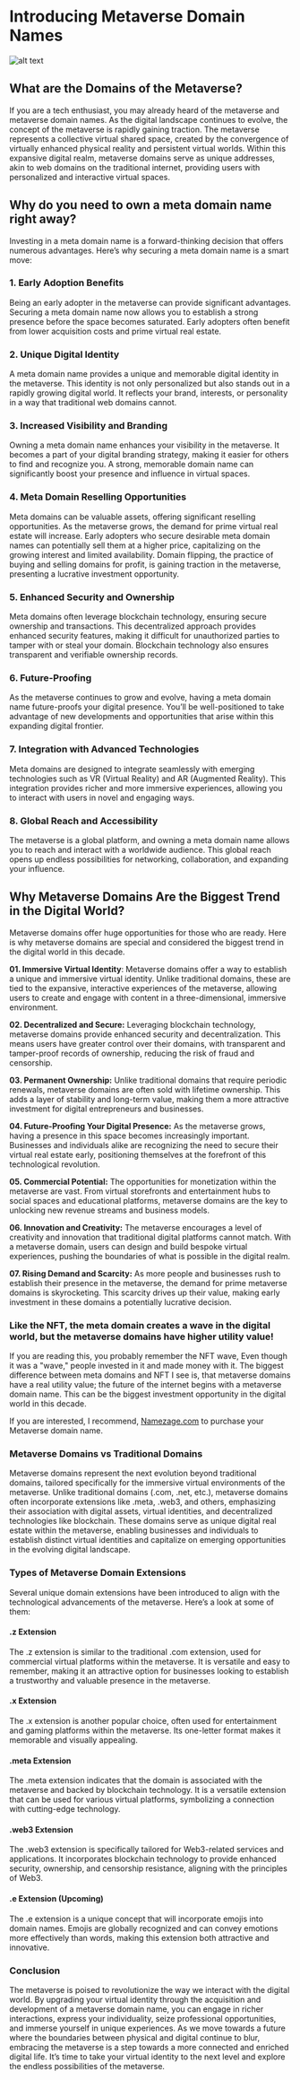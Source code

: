 # Introducing Metaverse Domain Names

![alt text](man-wearing-smart-glasses-touching-virtual-screen-futuristic-technology-digital-remix.jpg)

## What are the Domains of the Metaverse?
If you are a tech enthusiast, you may already heard of the metaverse and metaverse domain names. As the digital landscape continues to evolve, the concept of the metaverse is rapidly gaining traction. The metaverse represents a collective virtual shared space, created by the convergence of virtually enhanced physical reality and persistent virtual worlds. Within this expansive digital realm, metaverse domains serve as unique addresses, akin to web domains on the traditional internet, providing users with personalized and interactive virtual spaces.

## Why do you need to own a meta domain name right away?
Investing in a meta domain name is a forward-thinking decision that offers numerous advantages. Here’s why securing a meta domain name is a smart move:
### 1. Early Adoption Benefits
Being an early adopter in the metaverse can provide significant advantages. Securing a meta domain name now allows you to establish a strong presence before the space becomes saturated. Early adopters often benefit from lower acquisition costs and prime virtual real estate.
### 2. Unique Digital Identity
A meta domain name provides a unique and memorable digital identity in the metaverse. This identity is not only personalized but also stands out in a rapidly growing digital world. It reflects your brand, interests, or personality in a way that traditional web domains cannot.
### 3. Increased Visibility and Branding
Owning a meta domain name enhances your visibility in the metaverse. It becomes a part of your digital branding strategy, making it easier for others to find and recognize you. A strong, memorable domain name can significantly boost your presence and influence in virtual spaces.
### 4. Meta Domain Reselling Opportunities
Meta domains can be valuable assets, offering significant reselling opportunities. As the metaverse grows, the demand for prime virtual real estate will increase. Early adopters who secure desirable meta domain names can potentially sell them at a higher price, capitalizing on the growing interest and limited availability. Domain flipping, the practice of buying and selling domains for profit, is gaining traction in the metaverse, presenting a lucrative investment opportunity.
### 5. Enhanced Security and Ownership
Meta domains often leverage blockchain technology, ensuring secure ownership and transactions. This decentralized approach provides enhanced security features, making it difficult for unauthorized parties to tamper with or steal your domain. Blockchain technology also ensures transparent and verifiable ownership records.
### 6. Future-Proofing
As the metaverse continues to grow and evolve, having a meta domain name future-proofs your digital presence. You’ll be well-positioned to take advantage of new developments and opportunities that arise within this expanding digital frontier.
### 7. Integration with Advanced Technologies
Meta domains are designed to integrate seamlessly with emerging technologies such as VR (Virtual Reality) and AR (Augmented Reality). This integration provides richer and more immersive experiences, allowing you to interact with users in novel and engaging ways.
### 8. Global Reach and Accessibility
The metaverse is a global platform, and owning a meta domain name allows you to reach and interact with a worldwide audience. This global reach opens up endless possibilities for networking, collaboration, and expanding your influence.

## Why Metaverse Domains Are the Biggest Trend in the Digital World?

Metaverse domains offer huge opportunities for those who are ready. Here is why metaverse domains are special and considered the biggest trend in the digital world in this decade. 

**01. Immersive Virtual Identity**: Metaverse domains offer a way to establish a unique and immersive virtual identity. Unlike traditional domains, these are tied to the expansive, interactive experiences of the metaverse, allowing users to create and engage with content in a three-dimensional, immersive environment.

**02. Decentralized and Secure:** Leveraging blockchain technology, metaverse domains provide enhanced security and decentralization. This means users have greater control over their domains, with transparent and tamper-proof records of ownership, reducing the risk of fraud and censorship.

**03. Permanent Ownership:** Unlike traditional domains that require periodic renewals, metaverse domains are often sold with lifetime ownership. This adds a layer of stability and long-term value, making them a more attractive investment for digital entrepreneurs and businesses.

**04. Future-Proofing Your Digital Presence:** As the metaverse grows, having a presence in this space becomes increasingly important. Businesses and individuals alike are recognizing the need to secure their virtual real estate early, positioning themselves at the forefront of this technological revolution.

**05. Commercial Potential:** The opportunities for monetization within the metaverse are vast. From virtual storefronts and entertainment hubs to social spaces and educational platforms, metaverse domains are the key to unlocking new revenue streams and business models.

**06. Innovation and Creativity:** The metaverse encourages a level of creativity and innovation that traditional digital platforms cannot match. With a metaverse domain, users can design and build bespoke virtual experiences, pushing the boundaries of what is possible in the digital realm.

**07. Rising Demand and Scarcity:** As more people and businesses rush to establish their presence in the metaverse, the demand for prime metaverse domains is skyrocketing. This scarcity drives up their value, making early investment in these domains a potentially lucrative decision.

### Like the NFT, the meta domain creates a wave in the digital world, but the metaverse domains have higher utility value!

If you are reading this, you probably remember the NFT wave, Even though it was a "wave,"  people invested in it and made money with it. The biggest difference between meta domains and NFT I see is, that metaverse domains have a real utility value; the future of the internet begins with a metaverse domain name. This can be the biggest investment opportunity in the digital world in this decade.

If you are interested, I recommend, <a href="https://namezage.com/affliate/4w4y2pkr9jsw8w">Namezage.com</a> to purchase your Metaverse domain name. 

### Metaverse Domains vs Traditional Domains

Metaverse domains represent the next evolution beyond traditional domains, tailored specifically for the immersive virtual environments of the metaverse. Unlike traditional domains (.com, .net, etc.), metaverse domains often incorporate extensions like .meta, .web3, and others, emphasizing their association with digital assets, virtual identities, and decentralized technologies like blockchain. These domains serve as unique digital real estate within the metaverse, enabling businesses and individuals to establish distinct virtual identities and capitalize on emerging opportunities in the evolving digital landscape.

### Types of Metaverse Domain Extensions

Several unique domain extensions have been introduced to align with the technological advancements of the metaverse. Here’s a look at some of them:
#### .z Extension
The .z extension is similar to the traditional .com extension, used for commercial virtual platforms within the metaverse. It is versatile and easy to remember, making it an attractive option for businesses looking to establish a trustworthy and valuable presence in the metaverse.
#### .x Extension
The .x extension is another popular choice, often used for entertainment and gaming platforms within the metaverse. Its one-letter format makes it memorable and visually appealing.
#### .meta Extension
The .meta extension indicates that the domain is associated with the metaverse and backed by blockchain technology. It is a versatile extension that can be used for various virtual platforms, symbolizing a connection with cutting-edge technology.
#### .web3 Extension
The .web3 extension is specifically tailored for Web3-related services and applications. It incorporates blockchain technology to provide enhanced security, ownership, and censorship resistance, aligning with the principles of Web3.
#### .e Extension (Upcoming)
The .e extension is a unique concept that will incorporate emojis into domain names. Emojis are globally recognized and can convey emotions more effectively than words, making this extension both attractive and innovative.

### Conclusion
The metaverse is poised to revolutionize the way we interact with the digital world. By upgrading your virtual identity through the acquisition and development of a metaverse domain name, you can engage in richer interactions, express your individuality, seize professional opportunities, and immerse yourself in unique experiences. As we move towards a future where the boundaries between physical and digital continue to blur, embracing the metaverse is a step towards a more connected and enriched digital life. It’s time to take your virtual identity to the next level and explore the endless possibilities of the metaverse.




